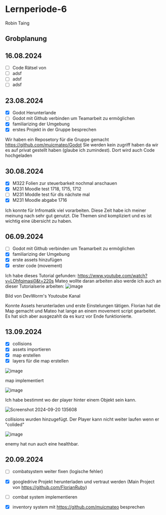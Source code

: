 # Lernperiode-6

Robin Taing

## Grobplanung

## 16.08.2024
- [ ] Code Rätsel von
- [ ] adsf
- [ ] adsf
- [ ] adsf

## 23.08.2024
- [x] Godot Herunterlande
- [ ] Godot mit Github verbinden um Teamarbeit zu ermöglichen
- [x] familiarizing der Umgebung
- [x] erstes Projekt in der Gruppe besprechen

Wir haben ein Reposetory für die Gruppe gemacht https://github.com/muicmateo/Godot Sie werden kein zugriff haben da wir es auf privat gestellt haben (glaube ich zumindest). Dort wird auch Code hochgeladen

## 30.08.2024
- [x] M322 Folien zur steuerbarkeit nochmal anschauen
- [x] M231 Moodle test 1718, 1715, 1712
- [ ] M231 Moddle test für dls nächste mal
- [x] M231 Moodle abgabe 1716

Ich konnte für Infromatik viel vorarbeiten. Diese Zeit habe ich meiner meinung nach sehr gut genutzt. Die Themen sind kompliziert und es ist wichtig eine übersicht zu haben.

## 06.09.2024
- [ ] Godot mit Github verbinden um Teamarbeit zu ermöglichen
- [x] familiarizing der Umgebung
- [x] erste assets hinzufügen
- [x] erster code (movement)

Ich habe dieses Tutorial gefunden: https://www.youtube.com/watch?v=LOhfqjmasi0&t=220s 
Mateo wollte daran arbeiten also werde ich auch an dieser Tutorialserie arbeiten: ![image](https://github.com/user-attachments/assets/a66424c3-9305-4e05-9c65-6032e58a3b90)

Bild von DevWorm's Youtoube Kanal

Konnte Assets herunterladen und erste Einstelungen tätigen. Florian hat die Map gemacht und Mateo hat lange an einem movement script gearbeitet. Es hat sich aber ausgezahlt da es kurz vor Ende funktionierte.

## 13.09.2024 
- [x] collisions
- [x] assets importieren
- [x] map erstellen
- [x] layers für die map erstellen

![image](https://github.com/user-attachments/assets/f789bd50-bb45-4019-955c-2120f6411cdd)

map implementiert


![image](https://github.com/user-attachments/assets/59fdc909-83ca-4a2a-a0f7-b53fce996c46)

Ich habe bestimmt wo der player hinter einem Objekt sein kann.

![Screenshot 2024-09-20 135608](https://github.com/user-attachments/assets/718b9122-f07a-4e94-b123-ac112e35326a)

collisions wurden hinzugefügt. Der Player kann nicht weiter laufen wenn er "colided"

![image](https://github.com/user-attachments/assets/1972894e-8c34-49aa-835f-000bd7cc0b25)

enemy hat nun auch eine healthbar.

## 20.09.2024

- [ ] combatsystem weiter fixen (logische fehler)
- [x] googledrive Projekt herunterladen und vertraut werden (Main Project von https://github.com/FlorianRuby)
- [ ] combat system implementieren
- [x] inventory system mit https://github.com/muicmateo besprechen








